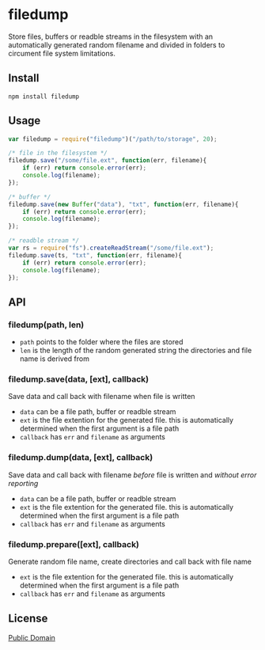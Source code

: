 # filedump

Store files, buffers or readble streams in the filesystem with an automatically generated random filename and divided in folders to circument file system limitations. 

## Install

````
npm install filedump
````

## Usage

```` javascript
var filedump = require("filedump")("/path/to/storage", 20);

/* file in the filesystem */
filedump.save("/some/file.ext", function(err, filename){
	if (err) return console.error(err);
	console.log(filename);
});

/* buffer */
filedump.save(new Buffer("data"), "txt", function(err, filename){
	if (err) return console.error(err);
	console.log(filename);
});

/* readble stream */
var rs = require("fs").createReadStream("/some/file.ext");
filedump.save(ts, "txt", function(err, filename){
	if (err) return console.error(err);
	console.log(filename);
});
````

## API

### filedump(path, len)

* `path` points to the folder where the files are stored
* `len` is the length of the random generated string the directories and file name is derived from

### filedump.save(data, [ext], callback)

Save data and call back with filename when file is written

* `data` can be a file path, buffer or readble stream
* `ext` is the file extention for the generated file. this is automatically determined when the first argument is a file path
* `callback` has `err` and `filename` as arguments

### filedump.dump(data, [ext], callback)

Save data and call back with filename _before_ file is written and _without error reporting_

* `data` can be a file path, buffer or readble stream
* `ext` is the file extention for the generated file. this is automatically determined when the first argument is a file path
* `callback` has `err` and `filename` as arguments

### filedump.prepare([ext], callback)

Generate random file name, create directories and call back with file name

* `ext` is the file extention for the generated file. this is automatically determined when the first argument is a file path
* `callback` has `err` and `filename` as arguments

## License

[Public Domain](http://unlicense.org/UNLICENSE)
